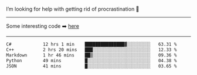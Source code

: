I’m looking for help with getting rid of procrastination 🤔

-----

Some interesting code :arrow_right: [here](https://github.com/zhen8838/playground)

-----

<!--START_SECTION:waka-->

```txt
C#            12 hrs 1 min    ███████████████▓░░░░░░░░░   63.31 %
C++           2 hrs 20 mins   ███░░░░░░░░░░░░░░░░░░░░░░   12.33 %
Markdown      1 hr 46 mins    ██▒░░░░░░░░░░░░░░░░░░░░░░   09.36 %
Python        49 mins         █░░░░░░░░░░░░░░░░░░░░░░░░   04.38 %
JSON          41 mins         █░░░░░░░░░░░░░░░░░░░░░░░░   03.65 %
```

<!--END_SECTION:waka-->

<!--
**zhen8838/zhen8838** is a ✨ _special_ ✨ repository because its `README.md` (this file) appears on your GitHub profile.

Here are some ideas to get you started:

- 🔭 I’m currently working on ...
- 🌱 I’m currently learning ...
- 👯 I’m looking to collaborate on ...
 ...
- 💬 Ask me about ...
- 📫 How to reach me: ...
- 😄 Pronouns: ...
- ⚡ Fun fact: ...
-->
